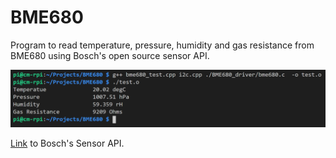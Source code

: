# BME680
Program to read temperature, pressure, humidity and gas resistance from BME680 using Bosch's open source sensor API.

<img src="/screenshots/bme680_test.PNG" alt="Terminal screenshot" width="700">

[Link](https://github.com/BoschSensortec/BME680_driver) to Bosch's Sensor API.
